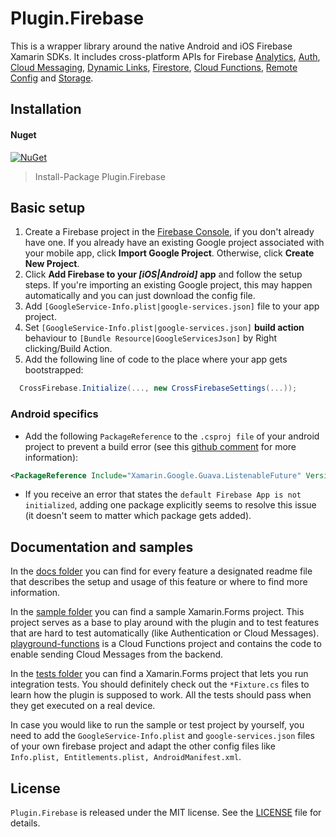 # Plugin.Firebase

This is a wrapper library around the native Android and iOS Firebase Xamarin SDKs. It includes cross-platform APIs for Firebase [Analytics](https://firebase.google.com/docs/analytics), [Auth](https://firebase.google.com/docs/auth), [Cloud Messaging](https://firebase.google.com/docs/cloud-messaging), [Dynamic Links](https://firebase.google.com/docs/dynamic-links), [Firestore](https://firebase.google.com/docs/firestore), [Cloud Functions](https://firebase.google.com/docs/functions), [Remote Config](https://firebase.google.com/docs/remote-config) and [Storage](https://firebase.google.com/docs/storage).

## Installation
#### Nuget
[![NuGet](https://img.shields.io/nuget/v/plugin.firebase.svg?maxAge=86400&style=flat)](https://www.nuget.org/packages/Plugin.Firebase/)

> Install-Package Plugin.Firebase

## Basic setup

1. Create a Firebase project in the [Firebase Console](https://console.firebase.google.com/), if you don't already have one. If you already have an existing Google project associated with your mobile app, click **Import Google Project**. Otherwise, click **Create New Project**.
2. Click **Add Firebase to your *[iOS|Android]* app** and follow the setup steps. If you're importing an existing Google project, this may happen automatically and you can just download the config file.
3. Add ```[GoogleService-Info.plist|google-services.json]``` file to your app project.
4. Set ```[GoogleService-Info.plist|google-services.json]``` **build action** behaviour to ```[Bundle Resource|GoogleServicesJson]``` by Right clicking/Build Action.
5. Add the following line of code to the place where your app gets bootstrapped:
```c#
  CrossFirebase.Initialize(..., new CrossFirebaseSettings(...));
```

### Android specifics
- Add the following `PackageReference` to the `.csproj file` of your android project to prevent a build error (see this [github comment](https://github.com/xamarin/GooglePlayServicesComponents/issues/379#issuecomment-733266753) for more information):
```xml
<PackageReference Include="Xamarin.Google.Guava.ListenableFuture" Version="1.0.0.2" ExcludeAssets="build;buildTransitive" />
```
- If you receive an error that states the `default Firebase App is not initialized`, adding one package explicitly seems to resolve this issue (it doesn't seem to matter which package gets added).

## Documentation and samples

In the [docs folder](https://github.com/TobiasBuchholz/Plugin.Firebase/blob/master/docs) you can find for every feature a designated readme file that describes the setup and usage of this feature or where to find more information.

In the [sample folder](https://github.com/TobiasBuchholz/Plugin.Firebase/blob/master/sample) you can find a sample Xamarin.Forms project. This project serves as a base to play around with the plugin and to test features that are hard to test automatically (like Authentication or Cloud Messages). [playground-functions](https://github.com/TobiasBuchholz/Plugin.Firebase/blob/master/sample/playground-functions) is a Cloud Functions project and contains the code to enable sending Cloud Messages from the backend.

In the [tests folder](https://github.com/TobiasBuchholz/Plugin.Firebase/blob/master/tests) you can find a Xamarin.Forms project that lets you run integration tests. You should definitely check out the ```*Fixture.cs``` files to learn how the plugin is supposed to work. All the tests should pass when they get executed on a real device.

In case you would like to run the sample or test project by yourself, you need to add the ```GoogleService-Info.plist``` and ```google-services.json``` files of your own firebase project and adapt the other config files like ```Info.plist, Entitlements.plist, AndroidManifest.xml```.

## License

```Plugin.Firebase``` is released under the MIT license. See the [LICENSE](https://github.com/TobiasBuchholz/Plugin.Firebase/blob/master/LICENSE) file for details.
